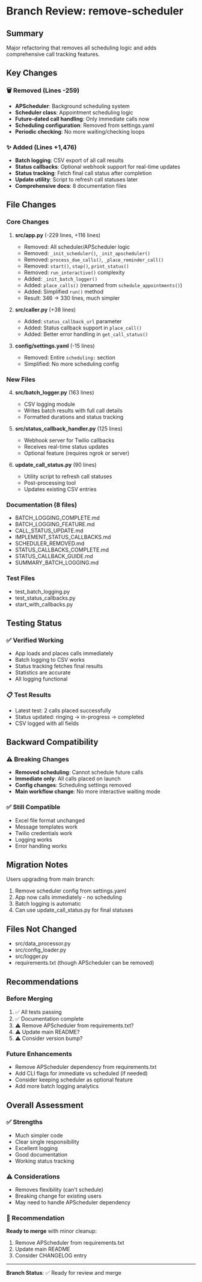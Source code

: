 # Branch Review: remove-scheduler

## Summary
Major refactoring that removes all scheduling logic and adds comprehensive call tracking features.

## Key Changes

### 🗑️ Removed (Lines -259)
- **APScheduler**: Background scheduling system
- **Scheduler class**: Appointment scheduling logic
- **Future-dated call handling**: Only immediate calls now
- **Scheduling configuration**: Removed from settings.yaml
- **Periodic checking**: No more waiting/checking loops

### ✨ Added (Lines +1,476)
- **Batch logging**: CSV export of all call results
- **Status callbacks**: Optional webhook support for real-time updates
- **Status tracking**: Fetch final call status after completion
- **Update utility**: Script to refresh call statuses later
- **Comprehensive docs**: 8 documentation files

## File Changes

### Core Changes
1. **src/app.py** (-229 lines, +116 lines)
   - Removed: All scheduler/APScheduler logic
   - Removed: `_init_scheduler()`, `_init_apscheduler()`
   - Removed: `process_due_calls()`, `_place_reminder_call()`
   - Removed: `start()`, `stop()`, `print_status()`
   - Removed: `run_interactive()` complexity
   - Added: `_init_batch_logger()`
   - Added: `place_calls()` (renamed from `schedule_appointments()`)
   - Added: Simplified `run()` method
   - Result: 346 → 330 lines, much simpler

2. **src/caller.py** (+38 lines)
   - Added: `status_callback_url` parameter
   - Added: Status callback support in `place_call()`
   - Added: Better error handling in `get_call_status()`

3. **config/settings.yaml** (-15 lines)
   - Removed: Entire `scheduling:` section
   - Simplified: No more scheduling config

### New Files
4. **src/batch_logger.py** (163 lines)
   - CSV logging module
   - Writes batch results with full call details
   - Formatted durations and status tracking

5. **src/status_callback_handler.py** (125 lines)
   - Webhook server for Twilio callbacks
   - Receives real-time status updates
   - Optional feature (requires ngrok or server)

6. **update_call_status.py** (90 lines)
   - Utility script to refresh call statuses
   - Post-processing tool
   - Updates existing CSV entries

### Documentation (8 files)
- BATCH_LOGGING_COMPLETE.md
- BATCH_LOGGING_FEATURE.md
- CALL_STATUS_UPDATE.md
- IMPLEMENT_STATUS_CALLBACKS.md
- SCHEDULER_REMOVED.md
- STATUS_CALLBACKS_COMPLETE.md
- STATUS_CALLBACK_GUIDE.md
- SUMMARY_BATCH_LOGGING.md

### Test Files
- test_batch_logging.py
- test_status_callbacks.py
- start_with_callbacks.py

## Testing Status

### ✅ Verified Working
- App loads and places calls immediately
- Batch logging to CSV works
- Status tracking fetches final results
- Statistics are accurate
- All logging functional

### 📋 Test Results
- Latest test: 2 calls placed successfully
- Status updated: ringing → in-progress → completed
- CSV logged with all fields

## Backward Compatibility

### ⚠️ Breaking Changes
- **Removed scheduling**: Cannot schedule future calls
- **Immediate only**: All calls placed on launch
- **Config changes**: Scheduling settings removed
- **Main workflow change**: No more interactive waiting mode

### ✅ Still Compatible
- Excel file format unchanged
- Message templates work
- Twilio credentials work
- Logging works
- Error handling works

## Migration Notes

Users upgrading from main branch:
1. Remove scheduler config from settings.yaml
2. App now calls immediately - no scheduling
3. Batch logging is automatic
4. Can use update_call_status.py for final statuses

## Files Not Changed
- src/data_processor.py
- src/config_loader.py
- src/logger.py
- requirements.txt (though APScheduler can be removed)

## Recommendations

### Before Merging
1. ✅ All tests passing
2. ✅ Documentation complete
3. ⚠️ Remove APScheduler from requirements.txt?
4. ⚠️ Update main README?
5. ⚠️ Consider version bump?

### Future Enhancements
- Remove APScheduler dependency from requirements.txt
- Add CLI flags for immediate vs scheduled (if needed)
- Consider keeping scheduler as optional feature
- Add more batch logging analytics

## Overall Assessment

### ✅ Strengths
- Much simpler code
- Clear single responsibility
- Excellent logging
- Good documentation
- Working status tracking

### ⚠️ Considerations
- Removes flexibility (can't schedule)
- Breaking change for existing users
- May need to handle APScheduler dependency

### 🎯 Recommendation
**Ready to merge** with minor cleanup:
1. Remove APScheduler from requirements.txt
2. Update main README
3. Consider CHANGELOG entry

---

**Branch Status**: ✅ Ready for review and merge

